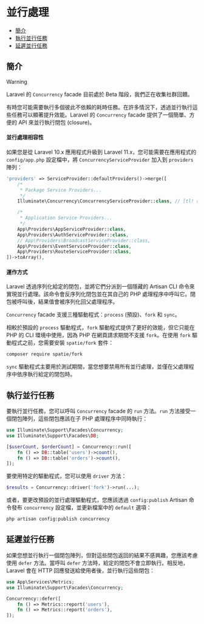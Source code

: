 # 並行處理

- [簡介](#introduction)
- [執行並行任務](#running-concurrent-tasks)
- [延遲並行任務](#deferring-concurrent-tasks)

<a name="introduction"></a>
## 簡介

> [!WARNING]
> Laravel 的 `Concurrency` facade 目前處於 Beta 階段，我們正在收集社群回饋。

有時您可能需要執行多個彼此不依賴的耗時任務。在許多情況下，透過並行執行這些任務可以顯著提升效能。Laravel 的 `Concurrency` facade 提供了一個簡單、方便的 API 來並行執行閉包 (closure)。

<a name="concurrency-compatibility"></a>
#### 並行處理相容性

如果您是從 Laravel 10.x 應用程式升級到 Laravel 11.x，您可能需要在應用程式的 `config/app.php` 設定檔中，將 `ConcurrencyServiceProvider` 加入到 `providers` 陣列：

```php
'providers' => ServiceProvider::defaultProviders()->merge([
    /*
     * Package Service Providers...
     */
    Illuminate\Concurrency\ConcurrencyServiceProvider::class, // [tl! add]

    /*
     * Application Service Providers...
     */
    App\Providers\AppServiceProvider::class,
    App\Providers\AuthServiceProvider::class,
    // App\Providers\BroadcastServiceProvider::class,
    App\Providers\EventServiceProvider::class,
    App\Providers\RouteServiceProvider::class,
])->toArray(),
```

<a name="how-it-works"></a>
#### 運作方式

Laravel 透過序列化給定的閉包，並將它們分派到一個隱藏的 Artisan CLI 命令來實現並行處理。該命令會反序列化閉包並在其自己的 PHP 處理程序中呼叫它。閉包被呼叫後，結果值會被序列化回父處理程序。

`Concurrency` facade 支援三種驅動程式：`process` (預設)、`fork` 和 `sync`。

相較於預設的 `process` 驅動程式，`fork` 驅動程式提供了更好的效能，但它只能在 PHP 的 CLI 環境中使用，因為 PHP 在網頁請求期間不支援 `fork`。在使用 `fork` 驅動程式之前，您需要安裝 `spatie/fork` 套件：

```bash
composer require spatie/fork
```

`sync` 驅動程式主要用於測試期間，當您想要禁用所有並行處理，並僅在父處理程序中依序執行給定的閉包時。

<a name="running-concurrent-tasks"></a>
## 執行並行任務

要執行並行任務，您可以呼叫 `Concurrency` facade 的 `run` 方法。`run` 方法接受一個閉包陣列，這些閉包應該在子 PHP 處理程序中同時執行：

```php
use Illuminate\Support\Facades\Concurrency;
use Illuminate\Support\Facades\DB;

[$userCount, $orderCount] = Concurrency::run([
    fn () => DB::table('users')->count(),
    fn () => DB::table('orders')->count(),
]);
```

要使用特定的驅動程式，您可以使用 `driver` 方法：

```php
$results = Concurrency::driver('fork')->run(...);
```

或者，要更改預設的並行處理驅動程式，您應該透過 `config:publish` Artisan 命令發布 `concurrency` 設定檔，並更新檔案中的 `default` 選項：

```bash
php artisan config:publish concurrency
```

<a name="deferring-concurrent-tasks"></a>
## 延遲並行任務

如果您想並行執行一個閉包陣列，但對這些閉包返回的結果不感興趣，您應該考慮使用 `defer` 方法。當呼叫 `defer` 方法時，給定的閉包不會立即執行。相反地，Laravel 會在 HTTP 回應發送給使用者後，並行執行這些閉包：

```php
use App\Services\Metrics;
use Illuminate\Support\Facades\Concurrency;

Concurrency::defer([
    fn () => Metrics::report('users'),
    fn () => Metrics::report('orders'),
]);
```
